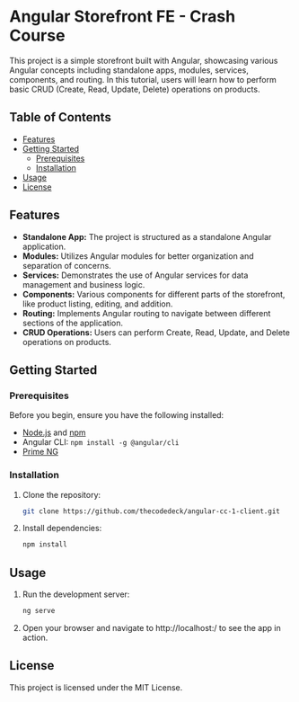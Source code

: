 # Angular Storefront FE - Crash Course

This project is a simple storefront built with Angular, showcasing various Angular concepts including standalone apps, modules, services, components, and routing. In this tutorial, users will learn how to perform basic CRUD (Create, Read, Update, Delete) operations on products.

## Table of Contents

- [Features](#features)
- [Getting Started](#getting-started)
  - [Prerequisites](#prerequisites)
  - [Installation](#installation)
- [Usage](#usage)
- [License](#license)

## Features

- **Standalone App:** The project is structured as a standalone Angular application.
- **Modules:** Utilizes Angular modules for better organization and separation of concerns.
- **Services:** Demonstrates the use of Angular services for data management and business logic.
- **Components:** Various components for different parts of the storefront, like product listing, editing, and addition.
- **Routing:** Implements Angular routing to navigate between different sections of the application.
- **CRUD Operations:** Users can perform Create, Read, Update, and Delete operations on products.

## Getting Started

### Prerequisites

Before you begin, ensure you have the following installed:

- [Node.js](https://nodejs.org/) and [npm](https://www.npmjs.com/)
- Angular CLI: `npm install -g @angular/cli`
- [Prime NG](https://primeng.org/)

### Installation

1. Clone the repository:

   ```bash
   git clone https://github.com/thecodedeck/angular-cc-1-client.git
   ```

2. Install dependencies:
   ```bash
   npm install
   ```

## Usage

1. Run the development server:
   ```bash
   ng serve
   ```
2. Open your browser and navigate to http://localhost:/ to see the app in action.

## License

This project is licensed under the MIT License.
